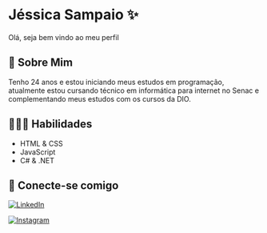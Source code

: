 
# Jéssica Sampaio ✨

Olá, seja bem vindo ao meu perfil

## 🚀 Sobre Mim

Tenho 24 anos e estou iniciando meus estudos em programação, atualmente estou cursando técnico em informática para internet no Senac e complementando meus estudos com os cursos da DIO.

## 👩🏻‍💻 Habilidades

- HTML & CSS
- JavaScript
- C# & .NET

## 💌 Conecte-se comigo

[![LinkedIn](https://img.shields.io/badge/LinkedIn-0077B5?style=for-the-badge&logo=linkedin&logoColor=white)](https://www.linkedin.com/in/jessicasamppaio/) 

[![Instagram](https://img.shields.io/badge/-Instagram-%23E4405F?style=for-the-badge&logo=instagram&logoColor=white)](https://www.instagram.com/cherryjesss/)

